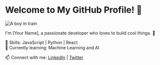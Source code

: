 # Welcome to My GitHub Profile! 👋

![A boy in train](https://imgur.com/FToOVa4)

I'm [Your Name], a passionate developer who loves to build cool things. 🚀

🌟 Skills: JavaScript | Python | React  
🌱 Currently learning: Machine Learning and AI

📫 Connect with me: [LinkedIn](https://linkedin.com/in/nishith-dubey-rbd) | [Twitter](https://twitter.com/your-profile)
